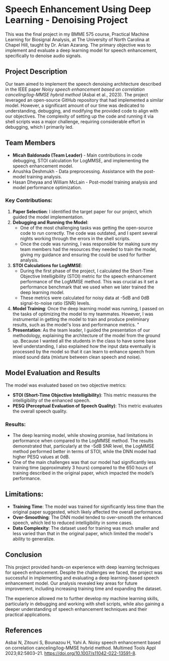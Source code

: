 
# Speech Enhancement Using Deep Learning - Denoising Project

This was the final project in my BMME 575 course, Practical Machine Learning for Biosignal Analysis, at The University of North Carolina at Chapel Hill, taught by Dr. Arian Azarang. The primary objective was to implement and evaluate a deep learning model for speech enhancement, specifically to denoise audio signals. 

## Project Description

Our team aimed to implement the speech denoising architecture described in the IEEE paper *Noisy speech enhancement based on correlation canceling/log-MMSE hybrid method* (Asbai et al., 2023). The project leveraged an open-source GitHub repository that had implemented a similar model. However, a significant amount of our time was dedicated to understanding, debugging, and modifying the provided code to align with our objectives. The complexity of setting up the code and running it via shell scripts was a major challenge, requiring considerable effort in debugging, which I primarily led.

## Team Members
- **Micah Baldonado (Team Leader)** - Main contributions in code debugging, STOI calculation for LogMMSE, and implementing the speech enhancement model.
- Anushka Deshmukh - Data preprocessing. Assistance with the post-model training analysis.
- Hasan Dheyaa and William McLain - Post-model training analysis and model performance optimization.

### Key Contributions:
1. **Paper Selection**: I identified the target paper for our project, which guided the model implementation.
2. **Debugging and Running the Model**: 
   - One of the most challenging tasks was getting the open-source code to run correctly. The code was outdated, and I spent several nights working through the errors in the shell scripts.
   - Once the code was running, I was responsible for making sure my team members had the resources they needed to train the model, giving my guidance and ensuring the could be used for further analysis.
3. **STOI Calculations for LogMMSE**: 
   - During the first phase of the project, I calculated the Short-Time Objective Intelligibility (STOI) metric for the speech enhancement performance of the LogMMSE method. This was crucial as it set a performance benchmark that we used when we later trained the deep learning model.
   - These metrics were calculated for noisy data at -5dB and 0dB signal-to-noise ratio (SNR) levels.
4. **Model Training**:  Once the deep learning model was running, I passed on the tasks of optimizing the model to my teammates. However, I was instrumental in getting the model to train and produce preliminary results, such as the model's loss and performance metrics. "
5. **Presentation**: As the team leader, I guided the presentation of our methodology, explaining the architecture of the model from the ground up. Because I wanted all the students in the class to have some base level understanding, I also explained how the input data eventually is processed by the model so that it can learn to enhance speech from mixed sound data (mixture between clean speech and noise).

## Model Evaluation and Results

The model was evaluated based on two objective metrics:
- **STOI (Short-Time Objective Intelligibility)**: This metric measures the intelligibility of the enhanced speech.
- **PESQ (Perceptual Evaluation of Speech Quality)**: This metric evaluates the overall speech quality.

### Results:
- The deep learning model, while showing promise, had limitations in performance when compared to the LogMMSE method. The results demonstrated that, particularly at the -5dB SNR level, the LogMMSE method performed better in terms of STOI, while the DNN model had higher PESQ values at 0dB.
- One of the main challenges was that our model had significantly less training time (approximately 3 hours) compared to the 650 hours of training described in the original paper, which impacted the model’s performance.

## Limitations:
- **Training Time**: The model was trained for significantly less time than the original paper suggested, which likely affected the overall performance.
- **Over-Smoothing**: The DNN model tended to over-smooth the enhanced speech, which led to reduced intelligibility in some cases.
- **Data Complexity**: The dataset used for training was much smaller and less varied than that in the original paper, which limited the model's ability to generalize.

## Conclusion
This project provided hands-on experience with deep learning techniques for speech enhancement. Despite the challenges we faced, the project was successful in implementing and evaluating a deep learning-based speech enhancement model. Our analysis revealed key areas for future improvement, including increasing training time and expanding the dataset.

The experience allowed me to further develop my machine learning skills, particularly in debugging and working with shell scripts, while also gaining a deeper understanding of speech enhancement techniques and their practical applications.

## References
Asbai N, Zitouni S, Bounazou H, Yahi A. Noisy speech enhancement based on correlation canceling/log-MMSE hybrid method. Multimed Tools Appl 2023;82:5803–21. https://doi.org/10.1007/s11042-022-13591-8.
